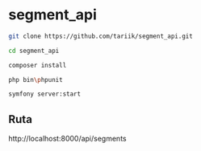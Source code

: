 # segment_api

 ```sh
 git clone https://github.com/tariik/segment_api.git
 
 cd segment_api
 
 composer install
 
 php bin\phpunit
 
 symfony server:start
```
## Ruta
http://localhost:8000/api/segments
